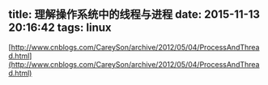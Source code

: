 title: 理解操作系统中的线程与进程
date: 2015-11-13 20:16:42
tags: linux
---


[http://www.cnblogs.com/CareySon/archive/2012/05/04/ProcessAndThread.html](http://www.cnblogs.com/CareySon/archive/2012/05/04/ProcessAndThread.html)
